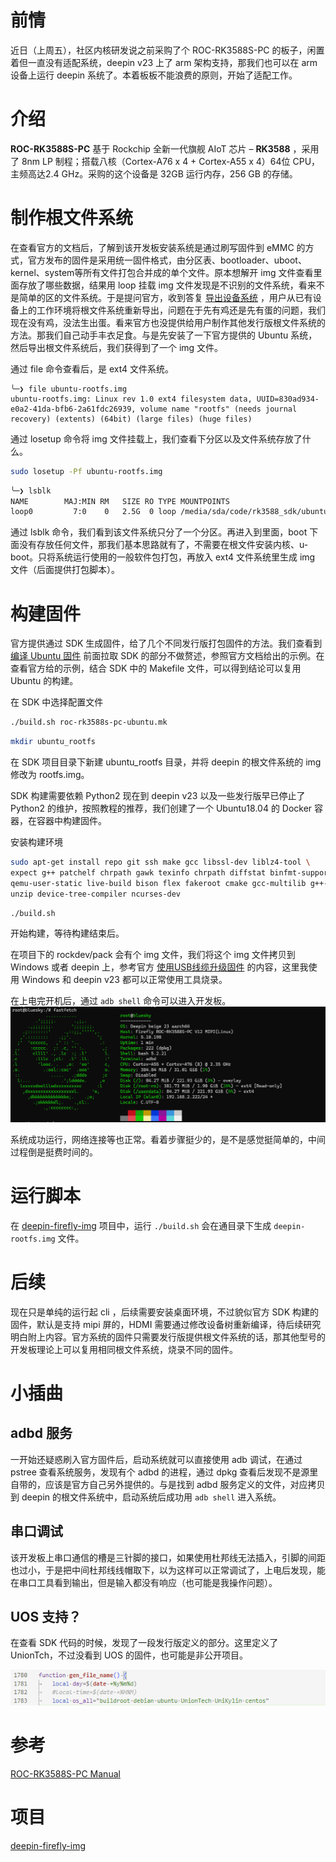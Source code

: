 # 前情

近日（上周五），社区内核研发说之前采购了个 ROC-RK3588S-PC 的板子，闲置着但一直没有适配系统，deepin v23 上了 arm 架构支持，那我们也可以在 arm 设备上运行 deepin 系统了。本着板板不能浪费的原则，开始了适配工作。

# 介绍

**ROC-RK3588S-PC** 基于 Rockchip 全新一代旗舰 AIoT 芯片 –  **RK3588** ，采用了 8nm LP 制程；搭载八核（Cortex-A76 x 4 + Cortex-A55 x 4）64位 CPU，主频高达2.4 GHz。采购的这个设备是 32GB 运行内存，256 GB 的存储。

# 制作根文件系统

在查看官方的文档后，了解到该开发板安装系统是通过刷写固件到 eMMC 的方式，官方发布的固件是采用统一固件格式，由分区表、bootloader、uboot、kernel、system等所有文件打包合并成的单个文件。原本想解开 img 文件查看里面存放了哪些数据，结果用 loop 挂载 img 文件发现是不识别的文件系统，看来不是简单的区的文件系统。于是提问官方，收到答复 [导出设备系统](https://wiki.t-firefly.com/zh_CN/ROC-RK3588S-PC/linux_ubuntu_manual.html#dao-chu-she-bei-xi-tong) ，用户从已有设备上的工作环境将根文件系统重新导出，问题在于先有鸡还是先有蛋的问题，我们现在没有鸡，没法生出蛋。看来官方也没提供给用户制作其他发行版根文件系统的方法。那我们自己动手丰衣足食。与是先安装了一下官方提供的 Ubuntu 系统，然后导出根文件系统后，我们获得到了一个 img 文件。

通过 file 命令查看后，是 ext4 文件系统。

```
╰─❯ file ubuntu-rootfs.img                                                                                                                                                                         
ubuntu-rootfs.img: Linux rev 1.0 ext4 filesystem data, UUID=830ad934-e0a2-41da-bfb6-2a61fdc26939, volume name "rootfs" (needs journal recovery) (extents) (64bit) (large files) (huge files)
```

通过 losetup 命令将 img 文件挂载上，我们查看下分区以及文件系统存放了什么。

```bash
sudo losetup -Pf ubuntu-rootfs.img
```

```bash
╰─❯ lsblk                                                                                                                                                                                            
NAME        MAJ:MIN RM   SIZE RO TYPE MOUNTPOINTS
loop0         7:0    0   2.5G  0 loop /media/sda/code/rk3588_sdk/ubuntu_rootfs/root
```

通过 lsblk 命令，我们看到该文件系统只分了一个分区。再进入到里面，boot 下面没有存放任何文件，那我们基本思路就有了，不需要在根文件安装内核、u-boot。只将系统运行使用的一般软件包打包，再放入 ext4 文件系统里生成  img 文件（后面提供打包脚本）。

# 构建固件

官方提供通过 SDK 生成固件，给了几个不同发行版打包固件的方法。我们查看到 [编译 Ubuntu 固件](https://wiki.t-firefly.com/zh_CN/ROC-RK3588S-PC/linux_compile.html#bian-yi-ubuntu-gu-jian) 前面拉取 SDK 的部分不做赘述，参照官方文档给出的示例。在查看官方给的示例，结合 SDK 中的 Makefile 文件，可以得到结论可以复用 Ubuntu 的构建。

在 SDK 中选择配置文件

```bash
./build.sh roc-rk3588s-pc-ubuntu.mk 
```

```bash
mkdir ubuntu_rootfs
```

在 SDK 项目目录下新建 ubuntu_rootfs 目录，并将 deepin 的根文件系统的 img 修改为 rootfs.img。

SDK 构建需要依赖 Python2 现在到 deepin v23 以及一些发行版早已停止了 Python2 的维护，按照教程的推荐，我们创建了一个 Ubuntu18.04 的 Docker 容器，在容器中构建固件。

安装构建环境

```bash
sudo apt-get install repo git ssh make gcc libssl-dev liblz4-tool \
expect g++ patchelf chrpath gawk texinfo chrpath diffstat binfmt-support \
qemu-user-static live-build bison flex fakeroot cmake gcc-multilib g++-multilib \
unzip device-tree-compiler ncurses-dev
```

```bash
./build.sh
```

开始构建，等待构建结束后。

在项目下的 rockdev/pack 会有个 img 文件，我们将这个 img 文件拷贝到 Windows 或者 deepin 上，参考官方 [使用USB线缆升级固件](https://wiki.t-firefly.com/zh_CN/ROC-RK3588S-PC/upgrade_firmware.html) 的内容，这里我使用 Windows 和 deepin v23 都可以正常使用工具烧录。

在上电完开机后，通过 `adb shell` 命令可以进入开发板。![1722438780694](image/README/1722438780694.png)

系统成功运行，网络连接等也正常。看着步骤挺少的，是不是感觉挺简单的，中间过程倒是挺费时间的。

# 运行脚本

在 [deepin-firefly-img](https://github.com/chenchongbiao/deepin-firefly-img) 项目中，运行 `./build.sh` 会在通目录下生成 `deepin-rootfs.img` 文件。

# 后续

现在只是单纯的运行起 cli ，后续需要安装桌面环境，不过貌似官方 SDK 构建的固件，默认是支持 mipi 屏的，HDMI 需要通过修改设备树重新编译，待后续研究明白附上内容。官方系统的固件只需要发行版提供根文件系统的话，那其他型号的开发板理论上可以复用相同根文件系统，烧录不同的固件。

# 小插曲

## adbd 服务

一开始还疑惑刷入官方固件后，启动系统就可以直接使用 adb 调试，在通过 pstree 查看系统服务，发现有个 adbd 的进程，通过 dpkg 查看后发现不是源里自带的，应该是官方自己另外提供的。与是找到 adbd 服务定义的文件，对应拷贝到 deepin 的根文件系统中，启动系统后成功用 `adb shell` 进入系统。

## 串口调试

该开发板上串口通信的槽是三针脚的接口，如果使用杜邦线无法插入，引脚的间距也过小，于是把中间杜邦线线帽取下，以为这样可以正常调试了，上电后发现，能在串口工具看到输出，但是输入都没有响应（也可能是我操作问题）。

## UOS 支持？

在查看 SDK 代码的时候，发现了一段发行版定义的部分。这里定义了 UnionTch，不过没看到 UOS 的固件，也可能是非公开项目。

![img](./images/distro.jpg)

# 参考

[ROC-RK3588S-PC Manual](https://wiki.t-firefly.com/zh_CN/ROC-RK3588S-PC/index.html)

# 项目

[deepin-firefly-img](https://github.com/chenchongbiao/deepin-firefly-img)
